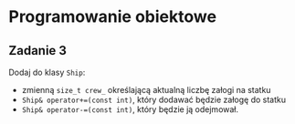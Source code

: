 # Programowanie obiektowe

## Zadanie 3

Dodaj do klasy `Ship`:

* zmienną `size_t crew_` określającą aktualną liczbę załogi na statku
* `Ship& operator+=(const int)`, który dodawać będzie załogę do statku
* `Ship& operator-=(const int)`, który będzie ją odejmował.
